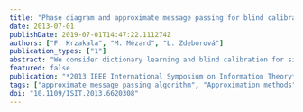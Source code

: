 ```yaml
---
title: "Phase diagram and approximate message passing for blind calibration and dictionary learning"
date: 2013-07-01
publishDate: 2019-07-01T14:47:22.111274Z
authors: ["F. Krzakala", "M. Mézard", "L. Zdeborová"]
publication_types: ["1"]
abstract: "We consider dictionary learning and blind calibration for signals and matrices created from a random ensemble. We study the mean-squared error in the limit of large signal dimension using the replica method and unveil the appearance of phase transitions delimiting impossible, possible-but-hard and possible inference regions. We also introduce an approximate message passing algorithm that asymptotically matches the theoretical performance, and show through numerical tests that it performs very well, for the calibration problem, for tractable system sizes."
featured: false
publication: "*2013 IEEE International Symposium on Information Theory*"
tags: ["approximate message passing algorithm", "Approximation methods", "blind calibration", "calibration", "Calibration", "calibration problem", "Compressed sensing", "Dictionaries", "dictionary learning", "inference mechanisms", "Information theory", "large signal dimension", "learning (artificial intelligence)", "matrices", "matrix algebra", "mean square error methods", "mean-squared error", "message passing", "Message passing", "numerical test", "phase diagram", "phase transitions delimiting", "possible inference region", "possible-but-hard region", "random ensemble", "random processes", "replica method", "Sparse matrices", "tractable system size"]
doi: "10.1109/ISIT.2013.6620308"
---
```


